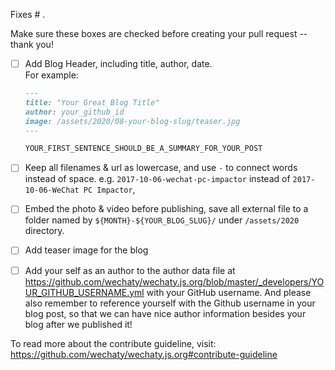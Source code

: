Fixes # .

Make sure these boxes are checked before creating your pull request -- thank you!

- [ ] Add Blog Header, including title, author, date.  
    For example:  

    ``` md
    ---
    title: "Your Great Blog Title"
    author: your_github_id
    image: /assets/2020/08-your-blog-slug/teaser.jpg
    ---

    YOUR_FIRST_SENTENCE_SHOULD_BE_A_SUMMARY_FOR_YOUR_POST
    ```

- [ ] Keep all filenames & url as lowercase, and use `-` to connect words instead of space. e.g. `2017-10-06-wechat-pc-impactor` instead of `2017-10-06-WeChat PC Impactor`,
- [ ] Embed the photo & video before publishing, save all external file to a folder named by `${MONTH}-${YOUR_BLOG_SLUG}/` under `/assets/2020` directory.
- [ ] Add teaser image for the blog
- [ ] Add your self as an author to the author data file at <https://github.com/wechaty/wechaty.js.org/blob/master/_developers/YOUR_GITHUB_USERNAME.yml> with your GitHub username. And please also remember to reference yourself with the Github username in your blog post, so that we can have nice author information besides your blog after we published it!

To read more about the contribute guideline, visit: <https://github.com/wechaty/wechaty.js.org#contribute-guideline>
